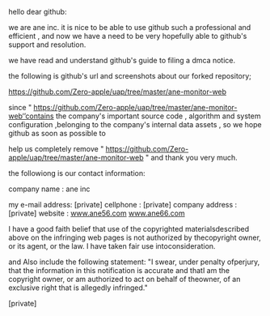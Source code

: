 hello dear github:

we are ane inc. it is nice to be able to use github such a professional and efficient , and now we have a need to be very
hopefully able to github's support and resolution.

we have read and understand github's guide to filing a dmca notice.

the following is github's url and screenshots about our forked repository;

https://github.com/Zero-apple/uap/tree/master/ane-monitor-web

since "
https://github.com/Zero-apple/uap/tree/master/ane-monitor-web‘’contains the company's important source code , algorithm and system configuration ,belonging to the company's internal data assets , so we hope github as soon as possible to

help us completely remove "
https://github.com/Zero-apple/uap/tree/master/ane-monitor-web
" and thank you very much.

the followiong is our contact information:

company name : ane inc

my e-mail address: [private]
cellphone : [private]
company address : [private]
website : www.ane56.com www.ane66.com

I have a good faith belief that use of the copyrighted materialsdescribed above on the infringing web pages is not authorized by thecopyright owner, or its agent, or the law. I have taken fair use intoconsideration.

and Also include the following statement: "I swear, under penalty ofperjury, that the information in this notification is accurate and thatI am the copyright owner, or am authorized to act on behalf of theowner, of an exclusive right that is allegedly infringed."

[private]
